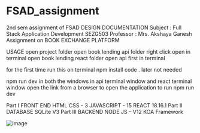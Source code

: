 # FSAD_assignment
2nd sem assignment of FSAD 
DESIGN DOCUMENTATION
Subject  : Full Stack Application Development SEZG503
Professor : Mrs. Akshaya Ganesh
Assignment on BOOK EXCHANGE PLATFORM

USAGE
open project folder
open book lending api folder
right click open in terminal
open book lending react folder
open api first in terminal

for the first time 
run this on terminal
npm install
code .
later not needed
 
npm run dev in both the windows
in api terminal window and react terminal window
open the link from a browser to open the application
to run
npm run dev

Part I FRONT END
	HTML
	CSS - 3
	JAVASCRIPT  -  15
	REACT 18.16.1
Part II DATABASE
 SQLite V3
Part III BACKEND
NODE JS – V12
KOA Framework

![image](https://github.com/user-attachments/assets/732a557e-51f6-4f81-8447-eb5a8c36e7f5)

